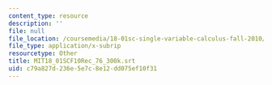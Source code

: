 ```yaml
---
content_type: resource
description: ''
file: null
file_location: /coursemedia/18-01sc-single-variable-calculus-fall-2010/c79a827d236e5e7c8e12dd075ef10f31_MIT18_01SCF10Rec_76_300k.vtt
file_type: application/x-subrip
resourcetype: Other
title: MIT18_01SCF10Rec_76_300k.srt
uid: c79a827d-236e-5e7c-8e12-dd075ef10f31
---
```

